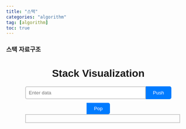 ```yaml
---
title: "스택"
categories: "algorithm"
tag: [algorithm]
toc: true
---
```


### 스택 자료구조

<!DOCTYPE html>
<html>
<head>
  <title>Stack Test</title>
  <style>
    body {
      font-family: Arial, sans-serif;
    }
    .container {
      max-width: 400px;
      margin: 0 auto;
      text-align: center;
    }
    .stack {
      border: 2px solid #ccc;
      padding: 10px;
      margin-bottom: 20px;
      width: 100%;
      max-height: 300px;
      overflow-y: auto;
      display: flex;
      flex-direction: column-reverse;
    }
    .stack-item {
      background-color: #f0f0f0;
      border: 1px solid #aaa;
      padding: 8px;
      margin-bottom: 2px;
      text-align: center;
      border-radius: 5px;
    }
    .input-container {
      display: flex;
      margin-bottom: 10px;
    }
    #inputData {
      flex: 1;
      padding: 8px;
      border-radius: 5px 0 0 5px;
      border: 2px solid #ccc;
      outline: none;
    }
    #pushBtn, #popBtn {
      padding: 8px 20px;
      border: none;
      background-color: #007bff;
      color: #fff;
      border-radius: 0 5px 5px 0;
      cursor: pointer;
    }
    #pushBtn:hover, #popBtn:hover {
      background-color: #0056b3;
    }
  </style>

  <script>
    document.addEventListener("DOMContentLoaded", function() {
      const stackContainer = document.getElementById('stack');
      const inputData = document.getElementById('inputData');
      const pushBtn = document.getElementById('pushBtn');
      const popBtn = document.getElementById('popBtn');
      
      // 스택 데이터 구조 구현
      class Stack {
        constructor() {
          this.items = [];
        }

        push(element) {
          this.items.push(element);
          this.display();
        }

        pop() {
          if (this.items.length == 0)
            return "Underflow";
          return this.items.pop();
        }

        display() {
          stackContainer.innerHTML = this.items.map(item => `<div class="stack-item">${item}</div>`).join('');
        }
      }

      // 스택 인스턴스 생성
      const stack = new Stack();

      // Push 버튼 클릭 시
      pushBtn.addEventListener("click", function() {
        const inputVal = inputData.value;
        if (inputVal.trim() !== '') {
          stack.push(inputVal);
          inputData.value = '';
        }
      });

      // Pop 버튼 클릭 시
      popBtn.addEventListener("click", function() {
        const popped = stack.pop();
        if (popped !== "Underflow") {
          alert(`Popped: ${popped}`);
        } else {
          alert("Stack is empty");
        }
      });
    });
  </script>
</head>
<body>
  <div class="container">
    <h1>Stack Visualization</h1>
    <div class="input-container">
      <input type="text" id="inputData" placeholder="Enter data">
      <button id="pushBtn">Push</button>
    </div>
    <button id="popBtn">Pop</button>
    <div class="stack" id="stack"></div>
  </div>
</body>
</html>
